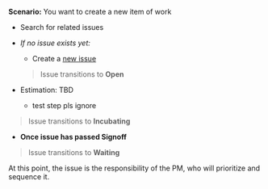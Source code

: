 **Scenario:** You want to create a new item of work

- Search for related issues
- *If no issue exists yet:*
   - Create a [new issue](../format/Issues.md)

   > Issue transitions to **Open**

- Estimation: TBD
   - test step pls ignore

> Issue transitions to **Incubating**

- **Once issue has passed Signoff**

> Issue transitions to **Waiting**

At this point, the issue is the responsibility of the PM, who will prioritize and sequence it.
